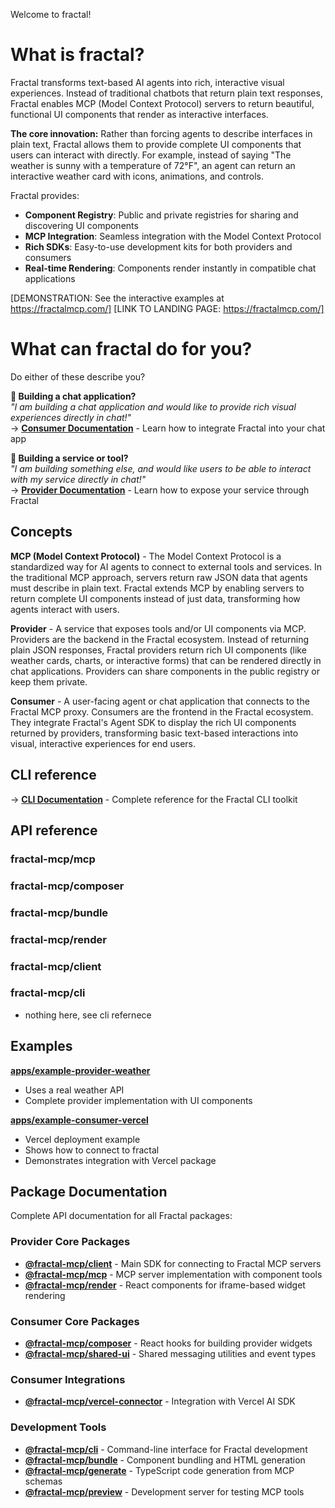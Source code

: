 Welcome to fractal! 

# What is fractal? 

Fractal transforms text-based AI agents into rich, interactive visual experiences. Instead of traditional chatbots that return plain text responses, Fractal enables MCP (Model Context Protocol) servers to return beautiful, functional UI components that render as interactive interfaces.

**The core innovation:** Rather than forcing agents to describe interfaces in plain text, Fractal allows them to provide complete UI components that users can interact with directly. For example, instead of saying "The weather is sunny with a temperature of 72°F", an agent can return an interactive weather card with icons, animations, and controls.

Fractal provides:
- **Component Registry**: Public and private registries for sharing and discovering UI components
- **MCP Integration**: Seamless integration with the Model Context Protocol
- **Rich SDKs**: Easy-to-use development kits for both providers and consumers
- **Real-time Rendering**: Components render instantly in compatible chat applications

[DEMONSTRATION: See the interactive examples at https://fractalmcp.com/]
[LINK TO LANDING PAGE: https://fractalmcp.com/]

# What can fractal do for you?

Do either of these describe you?

**🎨 Building a chat application?**  
*"I am building a chat application and would like to provide rich visual experiences directly in chat!"*  
→ [**Consumer Documentation**](./3_consumer.md) - Learn how to integrate Fractal into your chat app

**🔧 Building a service or tool?**  
*"I am building something else, and would like users to be able to interact with my service directly in chat!"*  
→ [**Provider Documentation**](./2_provider.md) - Learn how to expose your service through Fractal


## Concepts

**MCP (Model Context Protocol)** - The Model Context Protocol is a standardized way for AI agents to connect to external tools and services. In the traditional MCP approach, servers return raw JSON data that agents must describe in plain text. Fractal extends MCP by enabling servers to return complete UI components instead of just data, transforming how agents interact with users.

**Provider** - A service that exposes tools and/or UI components via MCP. Providers are the backend in the Fractal ecosystem. Instead of returning plain JSON responses, Fractal providers return rich UI components (like weather cards, charts, or interactive forms) that can be rendered directly in chat applications. Providers can share components in the public registry or keep them private.

**Consumer** - A user-facing agent or chat application that connects to the Fractal MCP proxy. Consumers are the frontend in the Fractal ecosystem. They integrate Fractal's Agent SDK to display the rich UI components returned by providers, transforming basic text-based interactions into visual, interactive experiences for end users.

## CLI reference

→ [**CLI Documentation**](./4_cli.md) - Complete reference for the Fractal CLI toolkit

## API reference 

### fractal-mcp/mcp
### fractal-mcp/composer
### fractal-mcp/bundle

### fractal-mcp/render
### fractal-mcp/client

### fractal-mcp/cli
- nothing here, see cli refernece 

## Examples

**[apps/example-provider-weather](../apps/example-provider-weather)**
- Uses a real weather API
- Complete provider implementation with UI components

**[apps/example-consumer-vercel](../apps/example-consumer-vercel)**
- Vercel deployment example
- Shows how to connect to fractal
- Demonstrates integration with Vercel package

## Package Documentation

Complete API documentation for all Fractal packages:

### Provider Core Packages
- **[@fractal-mcp/client](./packages/client/README.md)** - Main SDK for connecting to Fractal MCP servers
- **[@fractal-mcp/mcp](./packages/mcp/README.md)** - MCP server implementation with component tools
- **[@fractal-mcp/render](./packages/render/README.md)** - React components for iframe-based widget rendering

### Consumer Core Packages
- **[@fractal-mcp/composer](./packages/composer/README.md)** - React hooks for building provider widgets
- **[@fractal-mcp/shared-ui](./packages/shared-ui/README.md)** - Shared messaging utilities and event types

### Consumer Integrations
- **[@fractal-mcp/vercel-connector](./packages/vercel-connector/README.md)** - Integration with Vercel AI SDK

### Development Tools
- **[@fractal-mcp/cli](./packages/cli/README.md)** - Command-line interface for Fractal development
- **[@fractal-mcp/bundle](./packages/bundle/README.md)** - Component bundling and HTML generation
- **[@fractal-mcp/generate](./packages/generate/README.md)** - TypeScript code generation from MCP schemas
- **[@fractal-mcp/preview](./packages/preview/README.md)** - Development server for testing MCP tools

